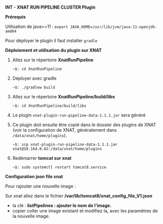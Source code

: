 **INT - XNAT RUN PIPELINE CLUSTER Plugin**

**Prérequis**

Utilisation de java>=11 : `export JAVA_HOME=/usr/lib/jvm/java-11-openjdk-amd64`

Pour déployer le plugin il faut installer `gradle`

**Déploiement et utilisation du plugin sur XNAT**

1. Allez sur le répertoire **XnatRunPipeline**

   ```
   ~$: cd XnatRunPipeline
   ```
2. Déployer avec gradle

   ```
   ~$: ./gradlew build 
   ```
3. Allez sur le répertoire **XnatRunPipeline/build/libs**

   ```
   ~$: cd XnatRunPipeline/build/libs
   ```
4. Le plugin `xnat-plugin-run-pipeline-data-1.1.1.jar` sera généré
5. Ce plugin doit ensuite être copié dans le dossier des plugins de XNAT (voir la configuration de XNAT, généralement dans `/data/xnat/home/plugins`).

   ```
   ~$: scp xnat-plugin-run-pipeline-data-1.1.1.jar xnat@10.164.0.82:/data/xnat/home/plugins
   ```
6. Redémarrer **tomcat sur xnat**

   ```
   ~$: sudo systemctl restart tomcat8.service
   ```

**Configuration json file xnat**

Pour rajouter une nouvelle image :

Sur xnat allez dans le fichier **/var/lib/tomcat8/xnat\_config\_file\_V1.json**

* la clé : **listPipelines : ajouter le nom de l'image.**
* copier coller une image existant et modifiez la, avec les paramètres de la nouvelle image.